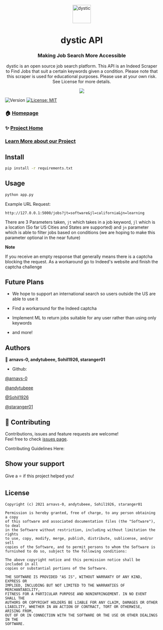 <p align="center">
  <a href="https://dystic.web.app">
    <img alt="dystic" src="https://media.discordapp.net/attachments/823366296795480075/830850763785633872/logo192.png" width="60" />
  </a>
</p>
<h1 align="center">
  dystic API
</h1>

<h3 align="center">
  Making Job Search More Accessible
</h3>
<p align="center">
 dystic is an open source job search platform. This API is an Indeed Scraper to Find Jobs that suit a certain keywords given a condition. Please note that this scraper is used for educational purposes. Please use at your own risk. See License for more details.
</p>


<p align="center">
  <img src="https://media.discordapp.net/attachments/754861953947795469/830857473111228506/unknown.png?width=1114&height=670">
</p>
<p>
  <img alt="Version" src="https://img.shields.io/badge/version-1.0.0-blue.svg?cacheSeconds=2592000" />
  <a href="#" target="_blank">
    <img alt="License: MIT" src="https://img.shields.io/badge/License-MIT-yellow.svg" />
  </a>
</p>

### 🏠 [Homepage](https://github.com/arnavs-0/dystic-api)

### ✨ [Project Home](https://dystic.web.app/)

### [Learn More about our Project](https://devpost.com/software/dystic)

## Install

```sh
pip install -r requirements.txt
```

## Usage

```sh
python app.py
```

Example URL Request:

```
http://127.0.0.1:5000/jobs?jt=software&jl=california&jn=learning
```
There are 3 Parameters taken, 
```jt``` which takes in a job keyword,
```jl``` which is a location (So far US Cities and States are supported) and
```jn``` parameter which is able to filter jobs based on conditions (we are hoping to make this parameter optional in the near future)

**Note**

If you receive an empty response that generally means there is a captcha blocking the request. As a workaround go to Indeed's website and finish the captcha challenge

## Future Plans

* We hope to support an international search so users outside the US are able to use it

* Find a workaround for the Indeed captcha

* Implement ML to return jobs suitable for any user rather than using only keywords

* and more!

## Authors

👤 **arnavs-0, andytubeee, Sohil1926, staranger01**

* Github: 
  
[@arnavs-0](https://github.com/arnavs-0)
  
[@andytubeee](https://github.com/andytubeee)

[@Sohil1926](https://github.com/Sohil1926)

[@staranger01](https://github.com/staranger01)
 

## 🤝 Contributing

Contributions, issues and feature requests are welcome!
<br />Feel free to check [issues page](https://github.com/arnavs-0/dystic-api/issues). 

Contributing Guidelines Here:

## Show your support

Give a ⭐️ if this project helped you!


## License

```
Copyright (c) 2021 arnavs-0, andytubeee, Sohil1926, staranger01

Permission is hereby granted, free of charge, to any person obtaining a copy
of this software and associated documentation files (the "Software"), to deal
in the Software without restriction, including without limitation the rights
to use, copy, modify, merge, publish, distribute, sublicense, and/or sell
copies of the Software, and to permit persons to whom the Software is
furnished to do so, subject to the following conditions:

The above copyright notice and this permission notice shall be included in all
copies or substantial portions of the Software.

THE SOFTWARE IS PROVIDED "AS IS", WITHOUT WARRANTY OF ANY KIND, EXPRESS OR
IMPLIED, INCLUDING BUT NOT LIMITED TO THE WARRANTIES OF MERCHANTABILITY,
FITNESS FOR A PARTICULAR PURPOSE AND NONINFRINGEMENT. IN NO EVENT SHALL THE
AUTHORS OR COPYRIGHT HOLDERS BE LIABLE FOR ANY CLAIM, DAMAGES OR OTHER
LIABILITY, WHETHER IN AN ACTION OF CONTRACT, TORT OR OTHERWISE, ARISING FROM,
OUT OF OR IN CONNECTION WITH THE SOFTWARE OR THE USE OR OTHER DEALINGS IN THE
SOFTWARE.
```